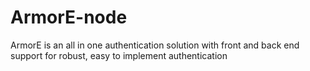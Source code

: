 # ArmorE-node
ArmorE is an all in one authentication solution with front and back end support for robust, easy to implement authentication 
